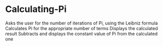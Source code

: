 # Calculating-Pi
Asks the user for the number of iterations of Pi, using the Leibniz formula
Calculates Pi for the appropriate number of terms
Displays the calculated result 
Subtracts and displays the constant value of Pi from the calculated one

